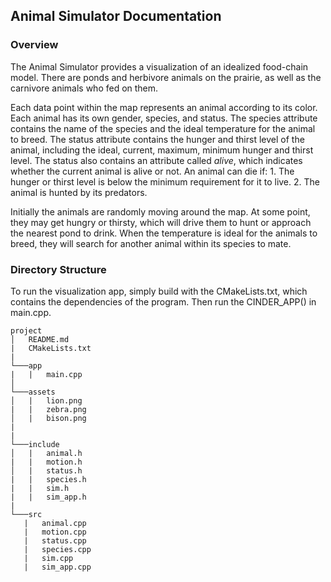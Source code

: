 ## Animal Simulator Documentation

### Overview

The Animal Simulator provides a visualization of an idealized food-chain model. There are ponds and herbivore animals on the prairie, as well as the carnivore animals who fed on them.

Each data point within the map represents an animal according to its color. Each animal has its own gender, species, and status. The species attribute contains the name of the species and the ideal temperature for the animal to breed. The status attribute contains the hunger and thirst level of the animal, including the ideal, current, maximum, minimum hunger and thirst level. The status also contains an attribute called _alive_, which indicates whether the current animal is alive or not. An animal can die if: 1. The hunger or thirst level is below the minimum requirement for it to live. 2. The animal is hunted by its predators.

Initially the animals are randomly moving around the map. At some point, they may get hungry or thirsty, which will drive them to hunt or approach the nearest pond to drink. When the temperature is ideal for the animals to breed, they will search for another animal within its species to mate.

### Directory Structure

To run the visualization app, simply build with the CMakeLists.txt, which contains the dependencies of the program. Then run the CINDER_APP() in main.cpp.

```
project
│   README.md
|   CMakeLists.txt
|
└───app
|   |   main.cpp
│
└───assets
│   |   lion.png
|   |   zebra.png
│   |   bison.png
|
|
└───include
│   |   animal.h
|   |   motion.h
│   |   status.h
|   |   species.h
|   |   sim.h
|   |   sim_app.h
|
└───src
   |   animal.cpp
   |   motion.cpp
   |   status.cpp
   |   species.cpp
   |   sim.cpp
   |   sim_app.cpp
```


